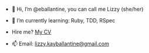 - 👋 Hi, I’m @eballantine, you can call me Lizzy (she/her)

- 🌱 I’m currently learning: Ruby, TDD, RSpec
- Hire me? [My CV](https://github.com/eballantine/CV)
- 📫 Email: lizzy.kayballantine@gmail.com
